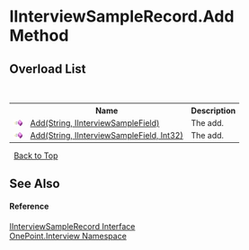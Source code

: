 # IInterviewSampleRecord.Add Method 
 


## Overload List
&nbsp;<table><tr><th></th><th>Name</th><th>Description</th></tr><tr><td>![Public method](media/pubmethod.gif "Public method")</td><td><a href="M_OnePoint_Interview_IInterviewSampleRecord_Add">Add(String, IInterviewSampleField)</a></td><td>
The add.</td></tr><tr><td>![Public method](media/pubmethod.gif "Public method")</td><td><a href="M_OnePoint_Interview_IInterviewSampleRecord_Add_1">Add(String, IInterviewSampleField, Int32)</a></td><td>
The add.</td></tr></table>&nbsp;
<a href="#iinterviewsamplerecord.add-method">Back to Top</a>

## See Also


#### Reference
<a href="T_OnePoint_Interview_IInterviewSampleRecord">IInterviewSampleRecord Interface</a><br /><a href="N_OnePoint_Interview">OnePoint.Interview Namespace</a><br />
